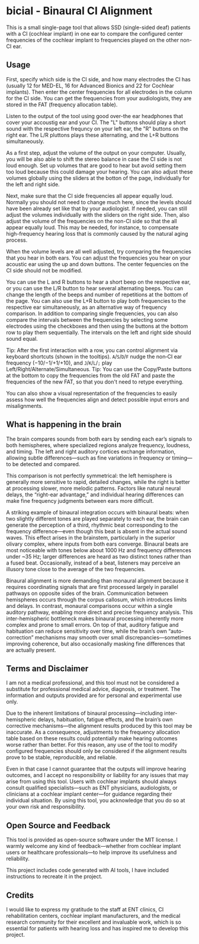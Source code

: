 # bicial - Binaural CI Alignment

This is a small single-page tool that allows SSD (single-sided deaf) patients with a CI (cochlear implant) in one ear to compare the configured center frequencies of the cochlear implant to frequencies played on the other non-CI ear.

## Usage

First, specify which side is the CI side, and how many electrodes the CI has (usually 12 for MED-EL, 16 for Advanced Bionics and 22 for Cochlear implants). Then enter the center frequencies for all electrodes in the column for the CI side. You can get the frequencies from your audiologists, they are stored in the FAT (frequency allocation table).

Listen to the output of the tool using good over-the ear headphones that cover your accoustig ear and your CI. The "L" buttons should play a short sound with the respective frequncy on your left ear, the "R" buttons on the right ear. The L/R pluttons plays these alternating, and the L+R buttons simultaneously.

As a first step, adjust the volume of the output on your computer. Usually, you will be also able to shift the stereo balance in case the CI side is not loud enough. Set up volumes that are good to hear but avoid setting them too loud because this could damage your hearing. You can also adjust these volumes globally using the sliders at the botton of the page, individually for the left and right side.

Next, make sure that the CI side frequencies all appear equally loud. Normally you should not need to change much here, since the levels should have been already set like that by your audiologist. If needed, you can still adjust the volumes individually with the sliders on the right side. Then, also adjust the volume of the frequencies on the non-CI side so that the all appear equally loud. This may be needed, for instance, to compensate high-frequency hearing loss that is commonly caused by the natural aging process.

When the volume levels are all well adjusted, try comparing the frequencies that you hear in both ears. You can adjust the frequencies you hear on your acoustic ear using the up and down buttons. The center fequencies on the CI side should not be modified.

You can use the L and R buttons to hear a short beep on the respective ear, or you can use the L/R button to hear several alternating beeps. You can change the length of the beeps and number of repetitions at the bottom of the page. You can also use the L+R button to play both frequencies to the respective ear simultaneously, as an alternative way of frequency comparison. In addition to comparing single frequencies, you can also compare the intervals between the frequencies by selecting some electrodes using the checkboxes and then using the buttons at the bottom row to play them sequentially. The intervals on the left and right side should sound equal.

Tip: After the first interaction with a row, you can control alignment via keyboard shortcuts (shown in the tooltips). `A`/`S`/`D`/`F` nudge the non‑CI ear frequency (−10/−1/+1/+10), and `J`/`K`/`L`/`;` play Left/Right/Alternate/Simultaneous.
Tip: You can use the Copy/Paste buttons at the bottom to copy the frequencies from the old FAT and paste the frequencies of the new FAT, so that you don't need to retype everything.

You can also show a visual representation of the frequencies to easily assess how well the frequencies align and detect possible input errors and misalignments.

## What is happening in the brain

The brain compares sounds from both ears by sending each ear’s signals to both hemispheres, where specialized regions analyze frequency, loudness, and timing. The left and right auditory cortices exchange information, allowing subtle differences—such as fine variations in frequency or timing—to be detected and compared.

This comparison is not perfectly symmetrical: the left hemisphere is generally more sensitive to rapid, detailed changes, while the right is better at processing slower, more melodic patterns. Factors like natural neural delays, the “right-ear advantage,” and individual hearing differences can make fine frequency judgments between ears more difficult.

A striking example of binaural integration occurs with binaural beats: when two slightly different tones are played separately to each ear, the brain can generate the perception of a third, rhythmic beat corresponding to the frequency difference—even though this beat is absent in the actual sound waves. This effect arises in the brainstem, particularly in the superior olivary complex, where inputs from both ears converge. Binaural beats are most noticeable with tones below about 1000 Hz and frequency differences under ~35 Hz; larger differences are heard as two distinct tones rather than a fused beat. Occasionally, instead of a beat, listeners may perceive an illusory tone close to the average of the two frequencies.

Binaural alignment is more demanding than monaural alignment because it requires coordinating signals that are first processed largely in parallel pathways on opposite sides of the brain. Communication between hemispheres occurs through the corpus callosum, which introduces limits and delays. In contrast, monaural comparisons occur within a single auditory pathway, enabling more direct and precise frequency analysis. This inter-hemispheric bottleneck makes binaural processing inherently more complex and prone to small errors. On top of that, auditory fatigue and habituation can reduce sensitivity over time, while the brain’s own “auto-correction” mechanisms may smooth over small discrepancies—sometimes improving coherence, but also occasionally masking fine differences that are actually present.

## Terms and Disclaimer

I am not a medical professional, and this tool must not be considered a substitute for professional medical advice, diagnosis, or treatment. The information and outputs provided are for personal and experimental use only.

Due to the inherent limitations of binaural processing—including inter-hemispheric delays, habituation, fatigue effects, and the brain’s own corrective mechanisms—the alignment results produced by this tool may be inaccurate. As a consequence, adjustments to the frequency allocation table based on these results could potentially make hearing outcomes worse rather than better. For this reason, any use of the tool to modify configured frequencies should only be considered if the alignment results prove to be stable, reproducible, and reliable.

Even in that case I cannot guarantee that the outputs will improve hearing outcomes, and I accept no responsibility or liability for any issues that may arise from using this tool. Users with cochlear implants should always consult qualified specialists—such as ENT physicians, audiologists, or clinicians at a cochlear implant center—for guidance regarding their individual situation. By using this tool, you acknowledge that you do so at your own risk and responsibility.

## Open Source and Feedback

This tool is provided as open-source software under the MIT license. I warmly welcome any kind of feedback—whether from cochlear implant users or healthcare professionals—to help improve its usefulness and reliability.

This project includes code generated with AI tools, I have included instructions to recreate it in the project.

## Credits

I would like to express my gratitude to the staff at ENT clinics, CI rehabilitation centers, cochlear implant manufacturers, and the medical research community for their excellent and invaluable work, which is so essential for patients with hearing loss and has inspired me to develop this project.
